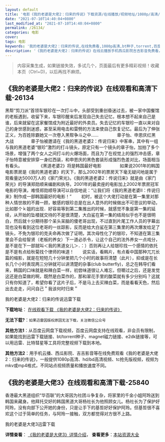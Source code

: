 ```yaml
---
layout: default
title: '电影《我的老婆是大佬2：归来的传说》下载资源/在线播放/视频地址/1080p/高清/蓝光'
date: "2021-07-10T14:40:04+0800"
last_modified_at: "2021-07-10T14:40:04+0800"
permalink: /26134/
categories: 电影
cover:
tags: 电影
keywords: '我的老婆是大佬2：归来的传说,在线免费看,1080p高清,bt种子,torrent,百度云盘,magnet,磁力链,迅雷下载资源'
description: '《我的老婆是大佬2：归来的传说》在线云播放手机西瓜影院吉吉影音免费看，1080p高清bd/hd未删减完整版和tc抢先枪版，mkv/mp4格式，附带bt/torrent种子、magnet/磁力链、百度云盘、网盘资源迅雷下载链接'
---
```


>内容采集生成，如果链接失效，多试几个，页面最后有更多精彩视频！收藏本页（Ctrl+D)，以后再找不麻烦。


## 《我的老婆是大佬2：归来的传说》在线观看和高清下载-26134

黑帮“剪刀派”首领车银珍在一次打斗中，头部受到重创昏迷过去，被一家中国餐馆的老板遇到，收留下来，车银珍醒来后发现自己失去记忆，根本想不起来自己是谁，后来就留在这家餐馆成为附近最好的外卖员。失去记忆的车银珍一直以来对自己的身世感到迷惑，甚至采用电击和雷劈的方法来使自己恢复记忆。最后为了伸张正义，为百姓除霸她又一次卷入黑帮争斗之中……&nbsp;　　　　章子怡、申恩庆红黑大战　　　　章子怡被邀请在《我的黑道老婆2：传说归来》中客串，其中有一组与我的黑道老婆“银珍”激烈的打斗镜头，原定只有一个镜头的章子怡，加拍了多个场景，增强了两个女人之间打斗的火爆场面，而且为了在视觉上的强烈冲击感，章子怡特意被安排穿一身红西装，和申恩庆的黑色套装形成强烈色差对比，场面相当有看头。&nbsp;　　　　《黑道老婆2》将是韩国最好电影&nbsp;　　　　如果说2001年的韩国电影票房是《我的黑道老婆》的天下，那么2002年的票房天下毫无疑问地是属于观看量达5000万人的《家门荣光》。《我的黑道老婆2：传说归来》就是由《家门荣光》的导演郑勋顺来编剧和执导。2001年的最卖座的电影加上2002年票房冠军电影的导演，难怪郑勋顺导演可以自信地说：“让我们将《我的黑道老婆Ⅱ：传说归来》制作成一部韩国最好的电影！”&nbsp;　　初时，被这个大佬打动是在第一集里对那种人情世故的不屑一顾，敏感的银珍总是在出人意外的时候做出不可思议的举动，比如那个ｋ姐的出现．好容易等到第二集推出的时候，就感觉不象是第一集的延续，从开始的坠楼就交待的不是很清楚，大白鲨在第一集的结局似乎也不是很明白，然后就十分期待那个呆头呆脑的傻老哥出现，不过直到片尾工作人员的字幕出现也没有看到这位老哥的一丝踪影，反而是给大白鲨在第三集里的再次爆发给足了镜头，不免为银珍的克夫命再次做了证明，其次母性化了的银珍，不知道在第三集里会不会给智贤（老板的养女）下一道必杀令，让这个自己的法外养女一点戏分，是不是在下一部就叫＜我的黑道女儿＞．：）否则再让人给银珍找一个感情的依托是不是有点给秋菊找个律师的味道！　　说实话，看韩片，有点看中国那种兀兀长篇的缩影，就是在短短几十分钟里把几个小时的故事将清楚（此片），抑或是在长长几个小时表现两三分钟就可以讲清楚的杂事(club butterfly)，总之在韩导们看来，韩国的口味就是和辣白菜一样，初尝味道很让人难忘，但嚼过之后，还是发觉这还是白菜做的啊，既然是白菜作的，那和翠花手里的酸菜就有多少分别吗？这就只有你知道了，希望你看了这片子后，不是马上去买辣白菜，而是看看天色，然后出去走走，问问自己＂我该何时归来＂


我的老婆是大佬2：归来的传说迅雷下载

**下载地址**： [在线观看下载 《我的老婆是大佬2：归来的传说》](https://www.993dy.com//vod-detail-id-22036.html) 


**无法下载?**：`如果迅雷因版权原因无法下载，关注微信公众号 `

**其他方法1**：从百度云网盘下载视频，百度云网盘支持在线观看，非会员有限制，如果能找到迅雷下载链接、bt/torrent种子、magnet磁力链接、e2dk链接等，可以用迅雷、比特彗星等工具将完整视频下载到本地。

**其他方法2**：用手机云播、西瓜影院、吉吉影音等在线免费观看《我的老婆是大佬2：归来的传说》，一般提供1080p高清、hd/bd高清视频、tc抢先版视频，视频为mkv或mp4格式，不同站点视频质量和播放速度不同。


## 《我的老婆是大佬3》在线观看和高清下载-25840

香港最大黑道组织&ldquo;华百联&rdquo;的大哥因为社团斗争复杂，将家里的千金小姐阿玲送到韩国来藏身。他拜托交好的韩国黑道大哥杨社长为他照顾女儿。杨社长为了保护好阿玲，没有向部下公开她的身份，只是让手下的基哲好好保护阿玲。但基哲很不喜欢这个过于简单的任务，与阿玲一接触，双方都觉得对方很不上路。


我的老婆是大佬3迅雷下载

**详情查看**： [《我的老婆是大佬3》详情介绍](/movie/25840/)， **查看更多**：[本站资源大全](/movie/t/all/)


